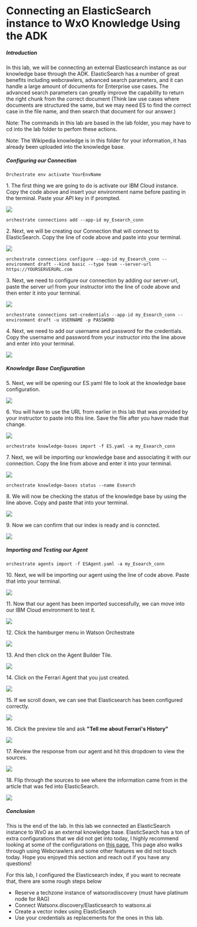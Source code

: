 # Connecting an ElasticSearch instance to WxO Knowledge Using the ADK

##### Introduction

In this lab, we will be connecting an external Elasticsearch instance as our knowledge base through the ADK. ElasticSearch has a number of great benefits including webcrawlers, advanced search parameters, and it can handle a large amount of documents for Enterprise use cases. The advanced search parameters can greatly improve the capability to return the right chunk from the correct document (Think law use cases where documents are structured the same, but we may need ES to find the correct case in the file name, and then search that document for our answer.)

Note: The commands in this lab are based in the lab folder, you may have to cd into the lab folder to perfom these actions.

Note: The Wikipedia knowledge is in this folder for your information, it has already been uploaded into the knowledge base.

##### Configuring our Connection

```
Orchestrate env activate YourEnvName
```

1\. The first thing we are going to do is activate our IBM Cloud instance. Copy the code above and insert your environment name before pasting in the terminal. Paste your API key in if prompted.

![](https://ajeuwbhvhr.cloudimg.io/https://colony-recorder.s3.amazonaws.com/files/2025-09-03/8f5ca3c5-72f7-45f5-8b7c-21d3737dbc6a/user_cropped_screenshot.webp?tl_px=202,439&br_px=846,799&force_format=jpeg&q=100&width=644)

```
orchestrate connections add --app-id my_Esearch_conn
```

2\. Next, we will be creating our Connection that will connect to ElasticSearch. Copy the line of code above and paste into your terminal.

![](https://ajeuwbhvhr.cloudimg.io/https://colony-recorder.s3.amazonaws.com/files/2025-09-03/ea302c49-4d2b-446f-96c9-3fca9c3140d3/user_cropped_screenshot.webp?tl_px=235,465&br_px=945,862&force_format=jpeg&q=100&width=710)

```
orchestrate connections configure --app-id my_Esearch_conn --environment draft --kind basic --type team --server-url https://YOURSERVERURL.com
```

3\. Next, we need to configure our connection by adding our server-url, paste the server url from your instructor into the line of code above and then enter it into your terminal.

![](https://ajeuwbhvhr.cloudimg.io/https://colony-recorder.s3.amazonaws.com/files/2025-09-03/fd77286d-7ed1-4bff-8653-98efea324178/user_cropped_screenshot.webp?tl_px=426,509&br_px=1136,906&force_format=jpeg&q=100&width=710)

```
orchestrate connections set-credentials --app-id my_Esearch_conn --environment draft -u USERNAME -p PASSWORD
```

4\. Next, we need to add our username and password for the credentials. Copy the username and password from your instructor into the line above and enter into your terminal.

![](https://ajeuwbhvhr.cloudimg.io/https://colony-recorder.s3.amazonaws.com/files/2025-09-03/d2b73366-fe4e-420a-8a99-1d551407a6f0/user_cropped_screenshot.webp?tl_px=400,590&br_px=1044,950&force_format=jpeg&q=100&width=644)

##### Knowledge Base Configuration

5\. Next, we will be opening our ES.yaml file to look at the knowledge base configuration.

![](https://ajeuwbhvhr.cloudimg.io/https://colony-recorder.s3.amazonaws.com/files/2025-09-03/467b15a8-5b3d-4f12-b6b6-02b18275c3ec/user_cropped_screenshot.webp?tl_px=0,134&br_px=542,437&force_format=jpeg&q=100&width=542)

6\. You will have to use the URL from earlier in this lab that was provided by your instructor to paste into this line. Save the file after you have made that change.

![](https://ajeuwbhvhr.cloudimg.io/https://colony-recorder.s3.amazonaws.com/files/2025-09-03/5aeeefe8-9e63-4714-af7a-cf3421dcfdb7/user_cropped_screenshot.webp?tl_px=229,38&br_px=1021,480&force_format=jpeg&q=100&width=792)

```
orchestrate knowledge-bases import -f ES.yaml -a my_Esearch_conn
```

7\. Next, we will be importing our knowledge base and associating it with our connection. Copy the line from above and enter it into your terminal.

![](https://ajeuwbhvhr.cloudimg.io/https://colony-recorder.s3.amazonaws.com/files/2025-09-03/f7dc31f9-b7db-4203-a50f-8361e98a2440/user_cropped_screenshot.webp?tl_px=238,518&br_px=1030,961&force_format=jpeg&q=100&width=792)

```
orchestrate knowledge-bases status --name Esearch
```

8\. We will now be checking the status of the knowledge base by using the line above. Copy and paste that into your terminal.

![](https://ajeuwbhvhr.cloudimg.io/https://colony-recorder.s3.amazonaws.com/files/2025-09-03/03fad90b-629f-47cf-8aa6-cac274578896/user_cropped_screenshot.webp?tl_px=179,498&br_px=971,940&force_format=jpeg&q=100&width=792)

9\. Now we can confirm that our index is ready and is conncted.

![](https://ajeuwbhvhr.cloudimg.io/https://colony-recorder.s3.amazonaws.com/files/2025-09-03/4c62852a-9916-40df-b8f1-8bd6577633ea/user_cropped_screenshot.webp?tl_px=849,683&br_px=1559,1080&force_format=jpeg&q=100&width=710&wat_scale=63&wat=1&wat_opacity=1&wat_gravity=northwest&wat_url=https://colony-recorder.s3.amazonaws.com/images/watermarks/FB923C_standard.png&wat_pad=444,197)

##### Importing and Testing our Agent

```
orchestrate agents import -f ESAgent.yaml -a my_Esearch_conn
```

10\. Next, we will be importing our agent using the line of code above. Paste that into your terminal.

![](https://ajeuwbhvhr.cloudimg.io/https://colony-recorder.s3.amazonaws.com/files/2025-09-03/85d3607d-dee9-41f2-94cc-e63a189fd8ea/user_cropped_screenshot.webp?tl_px=287,683&br_px=997,1080&force_format=jpeg&q=100&width=710)

11\. Now that our agent has been imported successfully, we can move into our IBM Cloud environment to test it.

![](https://ajeuwbhvhr.cloudimg.io/https://colony-recorder.s3.amazonaws.com/files/2025-09-03/62b1c984-aaf6-4b40-8137-490a87627e25/user_cropped_screenshot.webp?tl_px=204,750&br_px=793,1080&force_format=jpeg&q=100&width=589)

12\. Click the hamburger menu in Watson Orchestrate

![](https://ajeuwbhvhr.cloudimg.io/https://colony-recorder.s3.amazonaws.com/files/2025-09-03/f64a9db6-579c-4f92-a1b2-1e01d2e35083/ascreenshot.jpeg?tl_px=0,0&br_px=1376,769&force_format=jpeg&q=100&width=1120.0&wat=1&wat_opacity=1&wat_gravity=northwest&wat_url=https://colony-recorder.s3.amazonaws.com/images/watermarks/FB923C_standard.png&wat_pad=-22,81)

13\. And then click on the Agent Builder Tile.

![](https://ajeuwbhvhr.cloudimg.io/https://colony-recorder.s3.amazonaws.com/files/2025-09-03/f2598d2b-adad-4a0d-9caf-046b952dd29c/ascreenshot.jpeg?tl_px=0,0&br_px=1376,769&force_format=jpeg&q=100&width=1120.0&wat=1&wat_opacity=1&wat_gravity=northwest&wat_url=https://colony-recorder.s3.amazonaws.com/images/watermarks/FB923C_standard.png&wat_pad=94,195)

14\. Click on the Ferrari Agent that you just created.

![](https://ajeuwbhvhr.cloudimg.io/https://colony-recorder.s3.amazonaws.com/files/2025-09-03/e58f432b-4bd0-4e46-952e-6d7f58f2a508/ascreenshot.jpeg?tl_px=0,254&br_px=1376,1023&force_format=jpeg&q=100&width=1120.0&wat=1&wat_opacity=1&wat_gravity=northwest&wat_url=https://colony-recorder.s3.amazonaws.com/images/watermarks/FB923C_standard.png&wat_pad=456,277)

15\. If we scroll down, we can see that Elasticsearch has been configured correctly.

![](https://ajeuwbhvhr.cloudimg.io/https://colony-recorder.s3.amazonaws.com/files/2025-09-03/10440a22-9ac3-426a-8725-1454642f02b4/ascreenshot.jpeg?tl_px=0,310&br_px=1376,1080&force_format=jpeg&q=100&width=1120.0&wat=1&wat_opacity=1&wat_gravity=northwest&wat_url=https://colony-recorder.s3.amazonaws.com/images/watermarks/FB923C_standard.png&wat_pad=289,369)

16\. Click the preview tile and ask **"Tell me about Ferrari's History"**

![](https://ajeuwbhvhr.cloudimg.io/https://colony-recorder.s3.amazonaws.com/files/2025-09-03/249801f5-ed0c-4ba8-9462-dcf23ca31d37/ascreenshot.jpeg?tl_px=1252,439&br_px=2399,1080&force_format=jpeg&q=100&width=1120.0&wat=1&wat_opacity=1&wat_gravity=northwest&wat_url=https://colony-recorder.s3.amazonaws.com/images/watermarks/FB923C_standard.png&wat_pad=346,562)

17\. Review the response from our agent and hit this dropdown to view the sources.

![](https://ajeuwbhvhr.cloudimg.io/https://colony-recorder.s3.amazonaws.com/files/2025-09-03/2c87d5d8-8f6f-4b3f-b114-d945eea5f600/ascreenshot.jpeg?tl_px=1413,259&br_px=2560,900&force_format=jpeg&q=100&width=1120.0&wat=1&wat_opacity=1&wat_gravity=northwest&wat_url=https://colony-recorder.s3.amazonaws.com/images/watermarks/FB923C_standard.png&wat_pad=906,299)

18\. Flip through the sources to see where the information came from in the article that was fed into ElasticSearch.

![](https://ajeuwbhvhr.cloudimg.io/https://colony-recorder.s3.amazonaws.com/files/2025-09-03/5f7462e8-ab73-417f-816b-d58fd50d06b1/ascreenshot.jpeg?tl_px=1184,310&br_px=2560,1080&force_format=jpeg&q=100&width=1120.0&wat=1&wat_opacity=1&wat_gravity=northwest&wat_url=https://colony-recorder.s3.amazonaws.com/images/watermarks/FB923C_standard.png&wat_pad=760,383)

##### Conclusion

This is the end of the lab. In this lab we connected an ElasticSearch instance to WxO as an external knowledge base. ElasticSearch has a ton of extra configurations that we did not get into today, I highly recommend looking at some of the configurations on [this page.](https://github.com/watson-developer-cloud/assistant-toolkit/blob/master/integrations/extensions/docs/elasticsearch-install-and-setup/how_to_configure_advanced_elasticsearch_settings.md) This page also walks through using Webcrawlers and some other features we did not touch today. Hope you enjoyed this section and reach out if you have any questions!

For this lab, I configured the Elasticsearch index, if you want to recreate that, there are some rough steps below

- Reserve a techzone instance of watsonxdiscovery (must have platinum node for RAG)
- Connect Watsonx.discovery/Elasticsearch to watsonx.ai
- Create a vector index using ElasticSearch
- Use your credentials as replacements for the ones in this lab.
